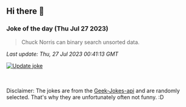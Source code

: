 ## Hi there 👋

### Joke of the day (Thu Jul 27 2023)
<!-- joke -->
>Chuck Norris can binary search unsorted data.
<!-- /joke -->

*Last update: Thu, 27 Jul 2023 00:41:13 GMT*

[![Update joke](https://github.com/nclskfm/nclskfm/actions/workflows/joke.yml/badge.svg)](https://github.com/nclskfm/nclskfm/actions/workflows/joke.yml)

<br><br>
Disclaimer: The jokes are from the [Geek-Jokes-api](https://github.com/sameerkumar18/geek-joke-api) and are randomly selected. That's why they are unfortunately often not funny. :D
